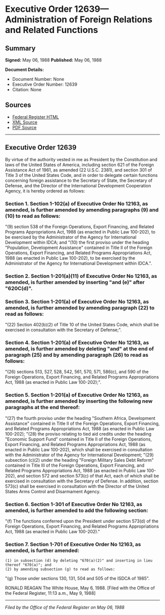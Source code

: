 # Executive Order 12639—Administration of Foreign Relations and Related Functions

## Summary

**Signed:** May 06, 1988
**Published:** May 06, 1988

**Document Details:**
- Document Number: None
- Executive Order Number: 12639
- Citation: None

## Sources
- [Federal Register HTML](https://www.presidency.ucsb.edu/documents/executive-order-12639-administration-foreign-relations-and-related-functions)
- [XML Source](None)
- [PDF Source](None)

---

## Executive Order 12639

By virtue of the authority vested in me as President by the Constitution and laws of the United States of America, including section 621 of the Foreign Assistance Act of 1961, as amended (22 U.S.C. 2381), and section 301 of Title 3 of the United States Code, and in order to delegate certain functions concerning foreign assistance to the Secretary of State, the Secretary of Defense, and the Director of the International Development Cooperation Agency, it is hereby ordered as follows:
### Section 1. Section 1-102(a) of Executive Order No 12163, as amended, is further amended by amending paragraphs (9) and (10) to read as follows:

"(9) section 538 of the Foreign Operations, Export Financing, and Related Programs Appropriations Act, 1988 (as enacted in Public Law 100-202), to be exercised by the Administrator of the Agency for International Development within IDCA; and
"(10) the first proviso under the heading "Population, Development Assistance" contained in Title II of the Foreign Operations, Export Financing, and Related Programs Appropriations Act, 1988 (as enacted in Public Law 100-202), to be exercised by the Administrator of the Agency for International Development within IDCA.".

### Section 2. Section 1-201(a)(11) of Executive Order No 12163, as amended, is further amended by inserting "and (e)" after "620C(d)".

### Section 3. Section 1-201(a) of Executive Order No 12163, as amended, is further amended by amending paragraph (22) to read as follows:

"(22) Section 402(b)(2) of Title 10 of the United States Code, which shall be exercised in consultation with the Secretary of Defense;".

### Section 4. Section 1-201(a) of Executive Order No 12163, as amended, is further amended by deleting "and" at the end of paragraph (25) and by amending paragraph (26) to read as follows:

"(26) sections 513, 527, 528, 542, 561, 570, 571, 586(c), and 590 of the Foreign Operations, Export Financing, and Related Programs Appropriations Act, 1988 (as enacted in Public Law 100-202);".

### Section 5. Section 1-201(a) of Executive Order No 12163, as amended, is further amended by inserting the following new paragraphs at the end thereof:

"(27) the fourth proviso under the heading "Southern Africa, Development Assistance" contained in Title II of the Foreign Operations, Export Financing, and Related Programs Appropriations Act, 1988 (as enacted in Public Law 100-202);
"(28) the proviso relating to tied aid credits under the heading "Economic Support Fund" contained in Title II of the Foreign Operations, Export Financing, and Related Programs Appropriations Act, 1988 (as enacted in Public Law 100-202), which shall be exercised in consultation with the Administrator of the Agency for International Development;
"(29) subsection (c)(2) under the heading "Foreign Military Sales Debt Reform" contained in Title III of the Foreign Operations, Export Financing, and Related Programs Appropriations Act, 1988 (as enacted in Public Law 100-202), and section 572 and section 573(c) of that Act, each of which shall be exercised in consultation with the Secretary of Defense. In addition, section 573(c) shall be exercised in consultation with the Director of the United States Arms Control and Disarmament Agency.

### Section 6. Section 1-301 of Executive Order No 12163, as amended, is further amended to add the following section:

"(f) The functions conferred upon the President under section 573(d) of the Foreign Operations, Export Financing, and Related Programs Appropriations Act, 1988 (as enacted in Public Law 100-202)."
### Section 7. Section 1-701 of Executive Order No 12163, as amended, is further amended:

    (1) in subsection (d) by deleting "670(a)(2)" and inserting in lieu thereof "670(a)"; and
    (2) by amending subsection (g) to read as follows:
"(g) Those under sections 130, 131, 504 and 505 of the ISDCA of 1985".

RONALD REAGAN
The White House,
May 6, 1988.
[Filed with the Office of the Federal Register, 11:13 a.m., May 9, 1988]

---

*Filed by the Office of the Federal Register on May 06, 1988*
